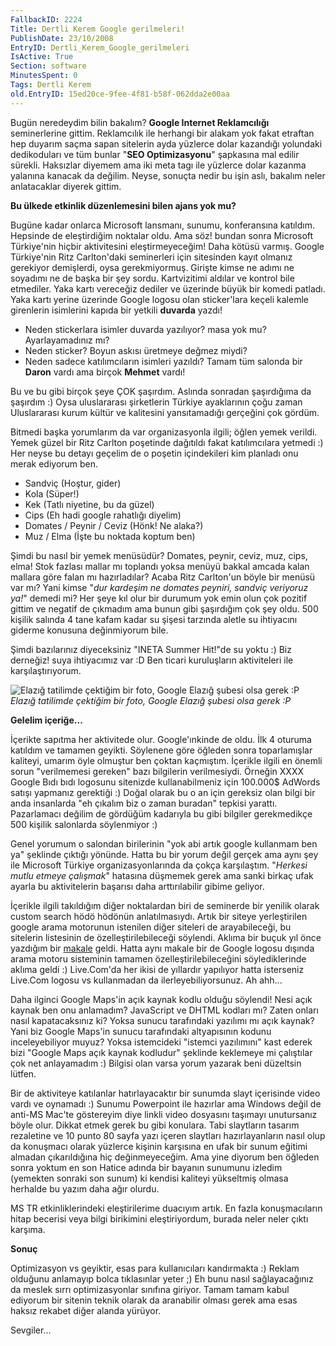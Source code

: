 ```yaml
---
FallbackID: 2224
Title: Dertli Kerem Google gerilmeleri!
PublishDate: 23/10/2008
EntryID: Dertli_Kerem_Google_gerilmeleri
IsActive: True
Section: software
MinutesSpent: 0
Tags: Dertli Kerem
old.EntryID: 15ed20ce-9fee-4f81-b58f-062dda2e00aa
---
```

Bugün neredeydim bilin bakalım? **Google Internet Reklamcılığı**
seminerlerine gittim. Reklamcılık ile herhangi bir alakam yok fakat
etraftan hep duyarım saçma sapan sitelerin ayda yüzlerce dolar kazandığı
yolundaki dedikoduları ve tüm bunlar "**SEO Optimizasyonu**" şapkasına
mal edilir sürekli. Haksızlar diyemem ama iki meta tagı ile yüzlerce
dolar kazanma yalanına kanacak da değilim. Neyse, sonuçta nedir bu işin
aslı, bakalım neler anlatacaklar diyerek gittim.

**Bu ülkede etkinlik düzenlemesini bilen ajans yok mu?**

Bugüne kadar onlarca Microsoft lansmanı, sunumu, konferansına katıldım.
Hepsinde de eleştirdiğim noktalar oldu. Ama söz! bundan sonra Microsoft
Türkiye'nin hiçbir aktivitesini eleştirmeyeceğim! Daha kötüsü varmış.
Google Türkiye'nin Ritz Carlton'daki seminerleri için sitesinden kayıt
olmanız gerekiyor demişlerdi, oysa gerekmiyormuş. Girişte kimse ne adımı
ne soyadımı ne de başka bir şey sordu. Kartvizitimi aldılar ve kontrol
bile etmediler. Yaka kartı vereceğiz dediler ve üzerinde büyük bir
komedi patladı. Yaka kartı yerine üzerinde Google logosu olan
sticker'lara keçeli kalemle girenlerin isimlerini kapıda bir yetkili
**duvarda** yazdı!

-   Neden stickerlara isimler duvarda yazılıyor? masa yok mu?
    Ayarlayamadınız mı?
-   Neden sticker? Boyun askısı üretmeye değmez miydi?
-   Neden sadece katılımcıların isimleri yazıldı? Tamam tüm salonda bir
    **Daron** vardı ama birçok **Mehmet** vardı!

Bu ve bu gibi birçok şeye ÇOK şaşırdım. Aslında sonradan şaşırdığıma da
şaşırdım :) Oysa uluslararası şirketlerin Türkiye ayaklarının çoğu zaman
Uluslararası kurum kültür ve kalitesini yansıtamadığı gerçeğini çok
gördüm.

Bitmedi başka yorumlarım da var organizasyonla ilgili; öğlen yemek
verildi. Yemek güzel bir Ritz Carlton poşetinde dağıtıldı fakat
katılımcılara yetmedi :) Her neyse bu detayı geçelim de o poşetin
içindekileri kim planladı onu merak ediyorum ben.

-   Sandviç (Hoştur, gider)
-   Kola (Süper!)
-   Kek (Tatlı niyetine, bu da güzel)
-   Cips (Eh hadi google rahatlığı diyelim)
-   Domates / Peynir / Ceviz (Hönk! Ne alaka?)
-   Muz / Elma (İşte bu noktada koptum ben)

Şimdi bu nasıl bir yemek menüsüdür? Domates, peynir, ceviz, muz, cips,
elma! Stok fazlası mallar mı toplandı yoksa menüyü bakkal amcada kalan
mallara göre falan mı hazırladılar? Acaba Ritz Carlton'un böyle bir
menüsü var mı? Yani kimse "*dur kardeşim ne domates peyniri, sandviç
veriyoruz ya!*" demedi mi? Her şeye kıl olur bir durumum yok emin olun
çok pozitif gittim ve negatif de çıkmadım ama bunun gibi şaşırdığım çok
şey oldu. 500 kişilik salında 4 tane kafam kadar su şişesi tarzında
aletle su ihtiyacını giderme konusuna değinmiyorum bile.

Şimdi bazılarınız diyeceksiniz "INETA Summer Hit!"de su yoktu :) Biz
derneğiz! suya ihtiyacımız var :D Ben ticari kuruluşların aktiviteleri
ile karşılaştırıyorum.

![Elazığ tatilimde çektiğim bir foto, Google Elazığ şubesi olsa gerek
:P](media/Dertli_Kerem_Google_gerilmeleri/22102008_1.jpg)\
*Elazığ tatilimde çektiğim bir foto, Google Elazığ şubesi olsa gerek :P*

**Gelelim içeriğe...**

İçerikte sapıtma her aktivitede olur. Google'ınkinde de oldu. İlk 4
oturuma katıldım ve tamamen geyikti. Söylenene göre öğleden sonra
toparlamışlar kaliteyi, umarım öyle olmuştur ben çoktan kaçmıştım.
İçerikle ilgili en önemli sorun "verilmemesi gereken" bazı bilgilerin
verilmesiydi. Örneğin XXXX Google Bıdı bıdı logosunu sitenizde
kullanabilmeniz için 100.000\$ AdWords satışı yapmanız gerektiği :)
Doğal olarak bu o an için gereksiz olan bilgi bir anda insanlarda "eh
çıkalım biz o zaman buradan" tepkisi yarattı. Pazarlamacı değilim de
gördüğüm kadarıyla bu gibi bilgiler gerekmedikçe 500 kişilik salonlarda
söylenmiyor :)

Genel yorumum o salondan birilerinin "yok abi artık google kullanmam ben
ya" şeklinde çıktığı yönünde. Hatta bu bir yorum değil gerçek ama aynı
şey ile Microsoft Türkiye organizasyonlarında da çokça karşılaştım.
"*Herkesi mutlu etmeye çalışmak*" hatasına düşmemek gerek ama sanki
birkaç ufak ayarla bu aktivitelerin başarısı daha arttırılabilir gibime
geliyor.

İçerikle ilgili takıldığım diğer noktalardan biri de seminerde bir
yenilik olarak custom search hödö hödönün anlatılmasıydı. Artık bir
siteye yerleştirilen google arama motorunun istenilen diğer siteleri de
arayabileceği, bu sitelerin listesinin de özelleştirilebileceği
söylendi. Aklıma bir buçuk yıl önce yazdığım bir
[makale](http://daron.yondem.com/tr/post/5b00b378-2c9d-46d3-927c-b7e80dd3252a)
geldi. Hatta aynı makale bir de Google logosu dışında arama motoru
sisteminin tamamen özelleştirilebileceğini söylediklerinde aklıma geldi
:) Live.Com'da her ikisi de yıllardır yapılıyor hatta isterseniz
Live.Com logosu vs kullanmadan da ilerleyebiliyorsunuz. Ah ahh...

Daha ilginci Google Maps'in açık kaynak kodlu olduğu söylendi! Nesi açık
kaynak ben onu anlamadım? JavaScript ve DHTML kodları mı? Zaten onları
nasıl kapatacaksınız ki? Yoksa sunucu tarafındaki yazılımı mı açık
kaynak? Yani biz Google Maps'in sunucu tarafındaki altyapısının kodunu
inceleyebiliyor muyuz? Yoksa istemcideki "istemci yazılımını" kast
ederek bizi "Google Maps açık kaynak kodludur" şeklinde keklemeye mi
çalıştılar çok net anlayamadım :) Bilgisi olan varsa yorum yazarak beni
düzeltsin lütfen.

Bir de aktiviteye katılanlar hatırlayacaktır bir sunumda slayt
içerisinde video vardı ve oynamadı :) Sunumu Powerpoint ile hazırlar ama
Windows değil de anti-MS Mac'te göstereyim diye linkli video dosyasını
taşımayı unutursanız böyle olur. Dikkat etmek gerek bu gibi konulara.
Tabi slaytların tasarım rezaletine ve 10 punto 80 sayfa yazı içeren
slaytları hazırlayanların nasıl olup da konuşmacı olarak yüzlerce
kişinin karşısına en ufak bir sunum eğitimi almadan çıkarıldığına hiç
değinmeyeceğim. Ama yine diyorum ben öğleden sonra yoktum en son Hatice
adında bir bayanın sunumunu izledim (yemekten sonraki son sunum) ki
kendisi kaliteyi yükseltmiş olmasa herhalde bu yazım daha ağır olurdu.

MS TR etkinliklerindeki eleştirilerime duacıyım artık. En fazla
konuşmacıların hitap becerisi veya bilgi birikimini eleştiriyordum,
burada neler neler çıktı karşıma.

**Sonuç**

Optimizasyon vs geyiktir, esas para kullanıcıları kandırmakta :) Reklam
olduğunu anlamayıp bolca tıklasınlar yeter ;) Eh bunu nasıl
sağlayacağınız da meslek sırrı optimizasyonlar sınıfına giriyor. Tamam
tamam kabul ediyorum bir sitenin teknik olarak da aranabilir olması
gerek ama esas haksız rekabet diğer alanda yürüyor.

Sevgiler...


